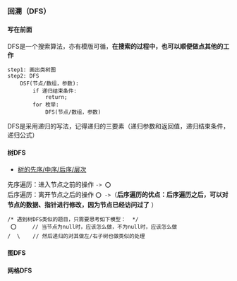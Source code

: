 ### 回溯（DFS）

#### 写在前面

DFS是一个搜索算法，亦有模版可循，**在搜索的过程中，也可以顺便做点其他的工作**
```
step1: 画出类树图
step2: DFS
    DSF(节点/数组，参数):
        if 递归结束条件:
            return;
        for 枚举:
            DFS(节点/数组，参数) 
```
DFS是采用递归的写法，记得递归的三要素（递归参数和返回值，递归结束条件，递归公式）

#### 树DFS

- [树的先序/中序/后序/层次](./tree_order.cpp)

先序遍历：进入节点之前的操作 `-> ⭕️`  
后序遍历：离开节点之后的操作 `⭕️ ->`（**后序遍历的优点：后序遍历之后，可以对节点的数据、指针进行修改，因为节点已经访问过了** ）  

```
/* 遇到树DFS类似的题目，只需要思考如下模型：  */
 ⭕️     // 当节点为null时，应该怎么做，不为null时，应该怎么做
/  \    // 然后递归的对其做左/右子树也做类似的处理
```

#### 图DFS

#### 网格DFS

